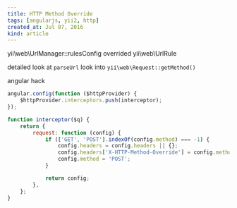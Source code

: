 ```yaml
---
title: HTTP Method Override
tags: [angularjs, yii2, http]
created_at: Jul 07, 2016
kind: article
---
```


yii\web\UrlManager::rulesConfig
overrided yii\web\UrlRule

detailed look at `parseUrl`
look into `yii\web\Request::getMethod()`

angular hack

```javascript
angular.config(function ($httpProvider) {
    $httpProvider.interceptors.push(interceptor);
});

function interceptor($q) {
    return {
        request: function (config) {
            if (['GET', 'POST'].indexOf(config.method) === -1) {
                config.headers = config.headers || {};
                config.headers['X-HTTP-Method-Override'] = config.method;
                config.method = 'POST';
            }

            return config;
        },
    };
}
```

